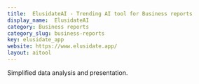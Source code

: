 ```yaml
---
title:  ElusidateAI - Trending AI tool for Business reports
display_name:  ElusidateAI
category: Business reports
category_slug: business-reports
key: elusidate_app
website: https://www.elusidate.app/
layout: aitool
---
```


Simplified data analysis and presentation.

